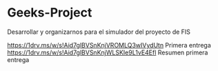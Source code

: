 # Geeks-Project
Desarrollar y organizarnos para el simulador del proyecto de FIS

https://1drv.ms/w/s!Aid7glBVSnKnjVROMLQ3wIVydUtn Primera entrega
https://1drv.ms/w/s!Aid7glBVSnKnjWLSKIe9L1vE4Efl Resumen primera entrega

